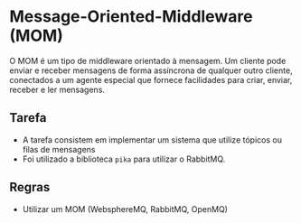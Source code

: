 # Message-Oriented-Middleware (MOM)

O MOM é um tipo de middleware orientado à mensagem. Um cliente pode enviar e receber mensagens de forma assíncrona de qualquer outro cliente, conectados a um agente especial que fornece facilidades para criar, enviar, receber e ler mensagens.

## Tarefa

- A tarefa consistem em implementar um sistema que utilize tópicos ou filas de mensagens
- Foi utilizado a biblioteca `pika` para utilizar o RabbitMQ.

## Regras

- Utilizar um MOM (WebsphereMQ, RabbitMQ, OpenMQ)
